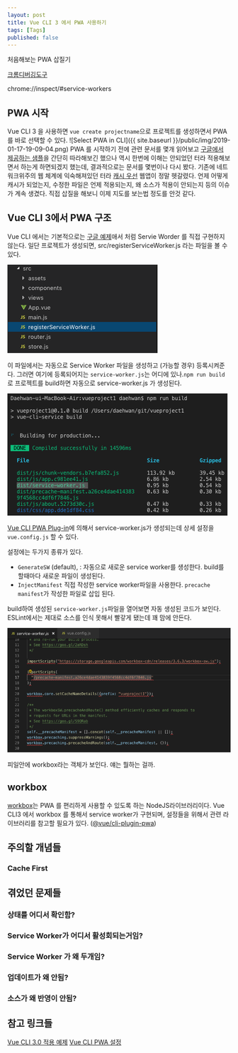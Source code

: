```yaml
---
layout: post
title: Vue CLI 3 에서 PWA 사용하기
tags: [Tags]
published: false
---
```


처음해보는 PWA 삽질기

[크롬디버깅도구](chrome://serviceworker-internals/)

chrome://inspect/#service-workers

## PWA 시작

Vue CLI 3 을 사용하면 `vue create projectname`으로 프로젝트를 생성하면서 PWA를 바로 선택할 수 있다.
![Select PWA in CLI]({{ site.baseurl }}/public/img/2019-01-17-19-09-04.png)
PWA 를 시작하기 전에 관련 문서를 몇개 읽어보고 [구글에서 제공하는 샘플](https://developers.google.com/web/fundamentals/codelabs/your-first-pwapp/?hl=ko)을 간단히 따라해보긴 했으나 역시 한번에 이해는 안되었던 터라 적용해보면서 하는게 하면되겠지 했는데, 결과적으로는 문서를 몇번이나 다시 봤다. 기존에 네트워크위주의 웹 체계에 익숙해져있던 터라 [캐시 우선](https://developers.google.com/web/fundamentals/instant-and-offline/offline-cookbook/) 웹앱이 정말 헷갈렸다. 언제 어떻게 캐시가 되었는지, 수정한 파일은 언제 적용되는지, 왜 소스가 적용이 안되는지 등의 이슈가 계속 생겼다. 직접 삽질을 해보니 이제 지도를 보는법 정도를 안것 같다.

## Vue CLI 3에서 PWA 구조

Vue CLI 에서는 기본적으로는 [구글 예제](https://developers.google.com/web/fundamentals/codelabs/your-first-pwapp/?hl=ko)애서 처럼 Servie Worder 를 직접 구현하지 않는다. 일단 프로젝트가 생성되면, src/registerServiceWorker.js 라는 파일을 볼 수 있다.

![](/public/img/2019-01-18-08-09-33.png)

이 파일에서는 자동으로 Service Worker 파일을 생성하고 (가능할 경우) 등록시켜준다. 그러면 여기에 등록되어지는 `service-worker.js`는 어디에 있나.`npm run build`로 프로젝트를 build하면 자동으로 service-worker.js 가 생성된다.

![](/public/img/2019-01-18-08-15-14.png)

[Vue CLI PWA Plug-in](https://github.com/vuejs/vue-cli/tree/dev/packages/%40vue/cli-plugin-pwa)에 의해서 service-worker.js가 생성되는데 상세 설정을 `vue.config.js` 할 수 있다.

설정에는 두가지 종류가 있다.
- `GenerateSW` (default), : 자동으로 새로운 service worker를 생성한다. build를 할때마다 새로운 파일이 생성된다.
- `InjectManifest` 직접 작성한 service worker파일을 사용한다. `precache manifest`가 작성한 파일로 삽입 된다.

build하여 생성된 `service-worker.js`파일을 열어보면 자동 생성된 코드가 보인다. ESLint에서는 제대로 소스를 인식 못해서 빨갛게 됐는데 꽤 맘에 안든다. 

![](/public/img/2019-01-22-19-10-11.png)

피일안에 workbox라는 객체가 보인다. 얘는 뭘하는 걸까.

## workbox

[workbox](https://developers.google.com/web/tools/workbox/)는 PWA 를 편리하게 사용할 수 있도록 하는 NodeJS라이브러리이다. Vue CLI3 에서 workbox 를 통해서  service worker가 구현되며, 설정들을 위해서 관련 라이브러리를 참고할 필요가 있다. ([@vue/cli-plugin-pwa](https://www.npmjs.com/package/@vue/cli-plugin-pwa?activeTab=readme))

## 주의할 개념들

### Cache First

### 

## 겪었던 문제들

### 상태를 어디서 확인함?

### Service Worker가 어디서 활성회되는거임?

### Service Worker 가 왜 두개임?

### 업데이트가 왜 안됨?

### 소스가 왜 반영이 안됨?

## 참고 링크들

[Vue CLI 3.0 적용 예제](https://naturaily.com/blog/pwa-vue-cli-3)
[Vue CLI PWA 설정](https://github.com/vuejs/vue-cli/tree/dev/packages/%40vue/cli-plugin-pwa)